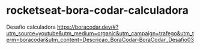 # rocketseat-bora-codar-calculadora


Desafio calculadora
https://boracodar.dev/#?utm_source=youtube&utm_medium=organic&utm_campaign=trafego&utm_term=boracodar&utm_content=Descricao_BoraCodar-BoraCodar_Desafio03